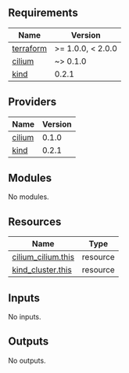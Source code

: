 <!-- BEGINNING OF PRE-COMMIT-TERRAFORM DOCS HOOK -->
## Requirements

| Name | Version |
|------|---------|
| <a name="requirement_terraform"></a> [terraform](#requirement\_terraform) | >= 1.0.0, < 2.0.0 |
| <a name="requirement_cilium"></a> [cilium](#requirement\_cilium) | ~> 0.1.0 |
| <a name="requirement_kind"></a> [kind](#requirement\_kind) | 0.2.1 |

## Providers

| Name | Version |
|------|---------|
| <a name="provider_cilium"></a> [cilium](#provider\_cilium) | 0.1.0 |
| <a name="provider_kind"></a> [kind](#provider\_kind) | 0.2.1 |

## Modules

No modules.

## Resources

| Name | Type |
|------|------|
| [cilium_cilium.this](https://registry.terraform.io/providers/littlejo/cilium/latest/docs/resources/cilium) | resource |
| [kind_cluster.this](https://registry.terraform.io/providers/tehcyx/kind/0.2.1/docs/resources/cluster) | resource |

## Inputs

No inputs.

## Outputs

No outputs.
<!-- END OF PRE-COMMIT-TERRAFORM DOCS HOOK -->